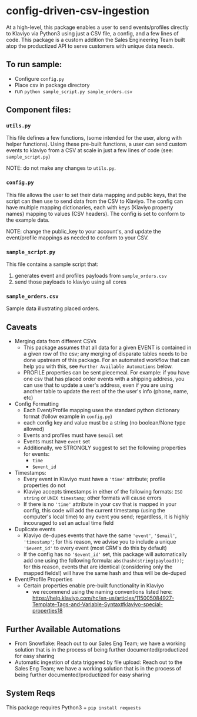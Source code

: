 # config-driven-csv-ingestion

At a high-level, this package enables a user to send events/profiles directly to Klaviyo via Python3 using just a CSV file, a config, and a few lines of code. This package is a custom addition the Sales Engineering Team built atop the productized API to serve customers with unique data needs.

## To run sample:

- Configure `config.py`
- Place csv in package directory
- run `python sample_script.py sample_orders.csv`

## Component files:

### `utils.py`

This file defines a few functions, (some intended for the user, along with helper functions). Using these pre-built functions, a user can send custom events to klaviyo from a CSV at scale in just a few lines of code (see: `sample_script.py`)

NOTE: do not make any changes to `utils.py`.

### `config.py`

This file allows the user to set their data mapping and public keys, that the script can then use to send data from the CSV to Klaviyo. The config can have multiple mapping dictionaries, each with keys (Klaviyo property names) mapping to values (CSV headers). The config is set to conform to the example data.

NOTE: change the public_key to your account's, and update the event/profile mappings as needed to conform to your CSV.

### `sample_script.py`

This file contains a sample script that:
1. generates event and profiles payloads from `sample_orders.csv`
2. send those payloads to klaviyo using all cores

### `sample_orders.csv`

Sample data illustrating placed orders.

## Caveats

- Merging data from different CSVs
    - This package assumes that all data for a given EVENT is contained in a given row of the csv; any merging of disparate tables needs to be done upstream of this package. For an automated workflow that can help you with this, see `Further Available Automations` below.
    - PROFILE properties can be sent piecemeal. For example: if you have one csv that has placed order events with a shipping address, you can use that to update a user's address, even if you are using another table to update the rest of the the user's info (phone, name, etc)
- Config Formatting
    - Each Event/Profile mapping uses the standard python dictionary format (follow example in `config.py`)
    - each config key and value must be a string (no boolean/None type allowed)
    - Events and profiles must have `$email` set
    - Events must have `event` set
    - Additionally, we STRONGLY suggest to set the following properties for events:
        - `time`
        - `$event_id`
- Timestamps:
    - Every event in Klaviyo must have a `'time'` attribute; profile properties do not 
    - Klaviyo accepts timestamps in either of the following formats: `ISO string` or `UNIX timestamp`; other formats will cause errors
    - If there is no `'time'` attribute in your csv that is mapped in your config, this code will add the current timestamp (using the computer's local time) to any event you send; regardless, it is highly incouraged to set an actual time field
- Duplicate events
    - Klaviyo de-dupes events that have the same `'event'`, `'$email'`, `'timestamp'`; for this reason, we advise you to include a unique `'$event_id'` to every event (most CRM's do this by default)
    - If the config has no `'$event_id'` set, this package will automatically add one using the following formula: `abs(hash(string(payload)))`; for this reason, events that are identical (considering only the mapped fields!) will have the same hash and thus will be de-duped
- Event/Profile Properties
    - Certain properties enable pre-built functionality in Klaviyo
        - we recommend using the naming conventions listed here: https://help.klaviyo.com/hc/en-us/articles/115005084927-Template-Tags-and-Variable-Syntax#klaviyo-special-properties18


## Further Available Automations
- From Snowflake: Reach out to our Sales Eng Team; we have a working solution that is in the process of being further documented/productized for easy sharing
- Automatic ingestion of data triggered by file upload: Reach out to the Sales Eng Team; we have a working solution that is in the process of being further documented/productized for easy sharing

## System Reqs

This package requires Python3 + `pip install requests`


